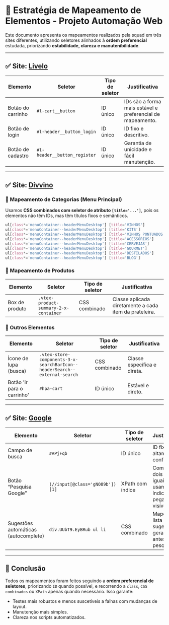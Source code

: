 
# 🧭 Estratégia de Mapeamento de Elementos - Projeto Automação Web

Este documento apresenta os mapeamentos realizados pela squad em três sites diferentes, utilizando seletores alinhados à **ordem preferencial** estudada, priorizando **estabilidade, clareza e manutenibilidade**.

---

## ✅ Site: [Livelo](https://www.livelo.com.br)

| Elemento                     | Seletor             | Tipo de seletor | Justificativa |
|-----------------------------|---------------------|------------------|----------------|
| Botão do carrinho           | `#l-cart__button`   | ID único         | IDs são a forma mais estável e preferencial de mapeamento. |
| Botão de login              | `#l-header__button_login` | ID único   | ID fixo e descritivo. |
| Botão de cadastro           | `#l-header__button_register` | ID único | Garantia de unicidade e fácil manutenção. |

---

## ✅ Site: [Divvino](https://www.divvino.com.br)

### 🔹 Mapeamento de Categorias (Menu Principal)

Usamos **CSS combinados com seletor de atributo `[title='...']`**, pois os elementos não têm IDs, mas têm títulos fixos e semânticos.

```css
ul[class*='menuContainer--headerMenuDesktop'] [title='VINHOS']
ul[class*='menuContainer--headerMenuDesktop'] [title='KITS']
ul[class*='menuContainer--headerMenuDesktop'] [title='VINHOS PONTUADOS']
ul[class*='menuContainer--headerMenuDesktop'] [title='ACESSÓRIOS']
ul[class*='menuContainer--headerMenuDesktop'] [title='CERVEJAS']
ul[class*='menuContainer--headerMenuDesktop'] [title='GOURMET']
ul[class*='menuContainer--headerMenuDesktop'] [title='DESTILADOS']
ul[class*='menuContainer--headerMenuDesktop'] [title='BLOG']
```

### 🔹 Mapeamento de Produtos

| Elemento             | Seletor                             | Tipo de seletor | Justificativa |
|----------------------|--------------------------------------|------------------|----------------|
| Box de produto       | `.vtex-product-summary-2-x-container` | CSS combinado    | Classe aplicada diretamente a cada item da prateleira. |

### 🔹 Outros Elementos

| Elemento                     | Seletor                                                             | Tipo de seletor | Justificativa |
|------------------------------|----------------------------------------------------------------------|------------------|----------------|
| Ícone de lupa (busca)        | `.vtex-store-components-3-x-searchBarIcon--headerSearch--external-search` | CSS combinado    | Classe específica e direta. |
| Botão 'ir para o carrinho'   | `#hpa-cart`                                                        | ID único         | Estável e direto. |

---

## ✅ Site: [Google](https://www.google.com)

| Elemento                          | Seletor                             | Tipo de seletor | Justificativa |
|-----------------------------------|--------------------------------------|------------------|----------------|
| Campo de busca                    | `#APjFqb`                            | ID único         | ID fixo e altamente confiável. |
| Botão “Pesquisa Google”          | `(//input[@class='gNO89b'])[1]`      | XPath com índice | Como há dois botões iguais, usamos índice para pegar o visível. |
| Sugestões automáticas (autocomplete) | `div.UUbT9.EyBRub ul li`         | CSS combinado    | Mapeia a lista de sugestões geradas antes da pesquisa. |

---

## 🧠 Conclusão

Todos os mapeamentos foram feitos seguindo a **ordem preferencial de seletores**, priorizando `ID` quando possível, e recorrendo a `class`, `CSS combinados` ou `XPath` apenas quando necessário. Isso garante:

- Testes mais robustos e menos suscetíveis a falhas com mudanças de layout.
- Manutenção mais simples.
- Clareza nos scripts automatizados.

